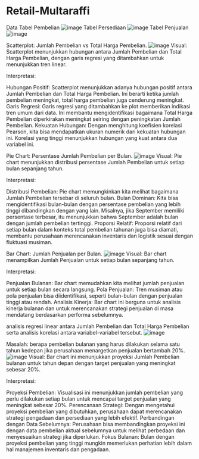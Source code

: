 # Retail-Multaraffi
Data
Tabel Pembelian
![image](https://github.com/multaraffi/Retail-Multaraffi/assets/152130121/6ad5c2e3-6a72-425f-bbcd-4f7bf7eef1b8)
Tabel Persediaan
![image](https://github.com/multaraffi/Retail-Multaraffi/assets/152130121/08d08405-cccf-442a-b672-b4b4b73517d9)
Tabel Penjualan
![image](https://github.com/multaraffi/Retail-Multaraffi/assets/152130121/48405cbd-c3e0-4b85-893f-28f220065b9d)

Scatterplot: Jumlah Pembelian vs Total Harga Pembelian.
![image](https://github.com/multaraffi/Retail-Multaraffi/assets/152130121/95df1d08-db19-49e9-8232-d721a4ac5ccd)
Visual:
Scatterplot menunjukkan hubungan antara Jumlah Pembelian dan Total Harga Pembelian, dengan garis regresi yang ditambahkan untuk menunjukkan tren linear.

Interpretasi:

Hubungan Positif: Scatterplot menunjukkan adanya hubungan positif antara Jumlah Pembelian dan Total Harga Pembelian. Ini berarti ketika jumlah pembelian meningkat, total harga pembelian juga cenderung meningkat.
Garis Regresi: Garis regresi yang ditambahkan ke plot memberikan indikasi tren umum dari data. Ini membantu mengidentifikasi bagaimana Total Harga Pembelian diperkirakan meningkat seiring dengan peningkatan Jumlah Pembelian.
Kekuatan Hubungan: Dengan menghitung koefisien korelasi Pearson, kita bisa mendapatkan ukuran numerik dari kekuatan hubungan ini. Korelasi yang tinggi menunjukkan hubungan yang kuat antara dua variabel ini.

Pie Chart: Persentase Jumlah Pembelian per Bulan.
![image](https://github.com/multaraffi/Retail-Multaraffi/assets/152130121/9237c21c-5fb9-444d-b307-158258dfc67f)
Visual:
Pie chart menunjukkan distribusi persentase Jumlah Pembelian untuk setiap bulan sepanjang tahun.

Interpretasi:

Distribusi Pembelian: Pie chart memungkinkan kita melihat bagaimana Jumlah Pembelian tersebar di seluruh bulan.
Bulan Dominan: Kita bisa mengidentifikasi bulan-bulan dengan persentase pembelian yang lebih tinggi dibandingkan dengan yang lain. Misalnya, jika September memiliki persentase terbesar, itu menunjukkan bahwa September adalah bulan dengan jumlah pembelian tertinggi.
Proporsi Relatif: Proporsi relatif dari setiap bulan dalam konteks total pembelian tahunan juga bisa diamati, membantu perusahaan merencanakan inventaris dan logistik sesuai dengan fluktuasi musiman.

Bar Chart: Jumlah Penjualan per Bulan.
![image](https://github.com/multaraffi/Retail-Multaraffi/assets/152130121/191af722-fffa-421c-88c4-c1444b4f8124)
Visual:
Bar chart menampilkan Jumlah Penjualan untuk setiap bulan sepanjang tahun.

Interpretasi:

Penjualan Bulanan: Bar chart memudahkan kita melihat jumlah penjualan untuk setiap bulan secara langsung.
Pola Penjualan: Tren musiman atau pola penjualan bisa diidentifikasi, seperti bulan-bulan dengan penjualan tinggi atau rendah.
Analisis Kinerja: Bar chart ini berguna untuk analisis kinerja bulanan dan untuk merencanakan strategi penjualan di masa mendatang berdasarkan performa sebelumnya.

analisis regresi linear antara Jumlah Pembelian dan Total Harga Pembelian serta analisis korelasi antara variabel-variabel tersebut.
![image](https://github.com/multaraffi/Retail-Multaraffi/assets/152130121/aae35f5c-d157-4ff7-9690-e5d0590c61fd)


Masalah: berapa pembelian bulanan yang harus dilakukan selama satu tahun kedepan jika perusahaan menargetkan penjualan bertambah 20%.
![image](https://github.com/multaraffi/Retail-Multaraffi/assets/152130121/e2d97ae3-260d-495c-8c62-d8c7bb8e4def)
Visual:
Bar chart ini menunjukkan proyeksi Jumlah Pembelian bulanan untuk tahun depan dengan target penjualan yang meningkat sebesar 20%.

Interpretasi:

Proyeksi Pembelian: Visualisasi ini menunjukkan jumlah pembelian yang perlu dilakukan setiap bulan untuk mencapai target penjualan yang meningkat sebesar 20%.
Perencanaan Strategi: Dengan mengetahui proyeksi pembelian yang dibutuhkan, perusahaan dapat merencanakan strategi pengadaan dan persediaan yang lebih efektif.
Perbandingan dengan Data Sebelumnya: Perusahaan bisa membandingkan proyeksi ini dengan data pembelian aktual sebelumnya untuk melihat perbedaan dan menyesuaikan strategi jika diperlukan.
Fokus Bulanan: Bulan dengan proyeksi pembelian yang tinggi mungkin memerlukan perhatian lebih dalam hal manajemen inventaris dan pengadaan.
